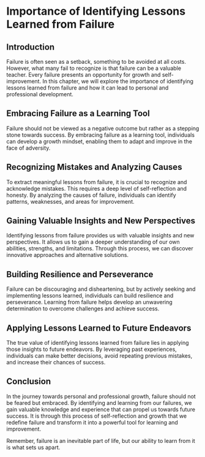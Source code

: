 Importance of Identifying Lessons Learned from Failure
===============================================================

Introduction
------------

Failure is often seen as a setback, something to be avoided at all costs. However, what many fail to recognize is that failure can be a valuable teacher. Every failure presents an opportunity for growth and self-improvement. In this chapter, we will explore the importance of identifying lessons learned from failure and how it can lead to personal and professional development.

Embracing Failure as a Learning Tool
------------------------------------

Failure should not be viewed as a negative outcome but rather as a stepping stone towards success. By embracing failure as a learning tool, individuals can develop a growth mindset, enabling them to adapt and improve in the face of adversity.

Recognizing Mistakes and Analyzing Causes
-----------------------------------------

To extract meaningful lessons from failure, it is crucial to recognize and acknowledge mistakes. This requires a deep level of self-reflection and honesty. By analyzing the causes of failure, individuals can identify patterns, weaknesses, and areas for improvement.

Gaining Valuable Insights and New Perspectives
----------------------------------------------

Identifying lessons from failure provides us with valuable insights and new perspectives. It allows us to gain a deeper understanding of our own abilities, strengths, and limitations. Through this process, we can discover innovative approaches and alternative solutions.

Building Resilience and Perseverance
------------------------------------

Failure can be discouraging and disheartening, but by actively seeking and implementing lessons learned, individuals can build resilience and perseverance. Learning from failure helps develop an unwavering determination to overcome challenges and achieve success.

Applying Lessons Learned to Future Endeavors
--------------------------------------------

The true value of identifying lessons learned from failure lies in applying those insights to future endeavors. By leveraging past experiences, individuals can make better decisions, avoid repeating previous mistakes, and increase their chances of success.

Conclusion
----------

In the journey towards personal and professional growth, failure should not be feared but embraced. By identifying and learning from our failures, we gain valuable knowledge and experience that can propel us towards future success. It is through this process of self-reflection and growth that we redefine failure and transform it into a powerful tool for learning and improvement.

Remember, failure is an inevitable part of life, but our ability to learn from it is what sets us apart.
